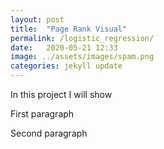 ```yaml
---
layout: post
title:  "Page Rank Visual"
permalink: /logistic_regression/
date:   2020-05-21 12:33
image: ../assets/images/spam.png
categories: jekyll update
---
```



In this project I will show

<p id="p1">First paragraph</p>
<p id="p2">Second paragraph</p>

<script>
    d3.select("#p2").style("color", "green");




    // d3.csv("../assets/data/stock_x.csv")
    // .row(function(d){ return { brand(d.Brand), region(d.Buyer_Region) };})
    // .get(function(error, data){
    
    // d3.select("body").append("p").text(data)

    // });

    // d3.csv("../assets/data/stock_x.csv", function(data) {
    //     for (var i = 0; i < data.length; i++) {
    //         console.log(data[i].Brand);
    //         console.log(data[i].Buyer_Region);
    //     }
    // });

    d3.csv("../assets/data/stock_x.csv", function(data) {
    console.log(data);
    });

    d3.csv("/data/employees.csv")
    .row(function(d) {
            return {
                age: d.brand,
                name: d.buyerRegion.toUpperCase() // converting name to upper case 
            }; 
    })
    .get(function(data) {
        console.log(data);
    });

</script>
